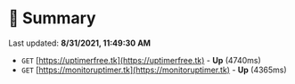 # 📖 Summary
Last updated: **8/31/2021, 11:49:30 AM**

- `GET` [https://uptimerfree.tk](https://uptimerfree.tk) - **Up** (4740ms)
- `GET` [https://monitoruptimer.tk](https://monitoruptimer.tk) - **Up** (4365ms)
